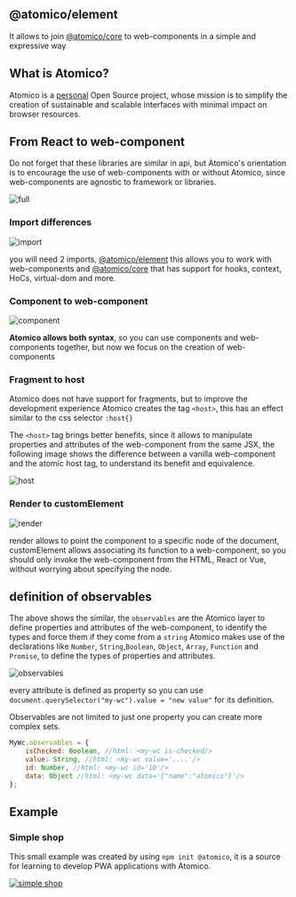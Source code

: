 ## @atomico/element

It allows to join [@atomico/core](https://github.com/atomicojs/core) to web-components in a simple and expressive way

## What is Atomico?

Atomico is a [personal](https://github.com/uppercod) Open Source project, whose mission is to simplify the creation of sustainable and scalable interfaces with minimal impact on browser resources.

## From React to web-component

Do not forget that these libraries are similar in api, but Atomico's orientation is to encourage the use of web-components with or without Atomico, since web-components are agnostic to framework or libraries.

![full](https://res.cloudinary.com/dz0i8dmpt/image/upload/v1557340605/github/atomico-element/full.png)

### Import differences

![import](./import.png)

you will need 2 imports, [@atomico/element](https://github.com/atomicojs/element) this allows you to work with web-components and [@atomico/core](https://github.com/atomicojs/core) that has support for hooks, context, HoCs, virtual-dom and more.

### Component to web-component

![component](https://res.cloudinary.com/dz0i8dmpt/image/upload/v1557340605/github/atomico-element/component.png)

**Atomico allows both syntax**, so you can use components and web-components together, but now we focus on the creation of web-components

### Fragment to host

Atomico does not have support for fragments, but to improve the development experience Atomico creates the tag `<host>`, this has an effect similar to the css selector `:host{}`

The `<host>` tag brings better benefits, since it allows to manipulate properties and attributes of the web-component from the same JSX, the following image shows the difference between a vanilla web-component and the atomic host tag, to understand its benefit and equivalence.

![host](https://res.cloudinary.com/dz0i8dmpt/image/upload/v1557340605/github/atomico-element/host.png)

### Render to customElement

![render](https://res.cloudinary.com/dz0i8dmpt/image/upload/v1557340605/github/atomico-element/render.png)

render allows to point the component to a specific node of the document, customElement allows associating its function to a web-component, so you should only invoke the web-component from the HTML, React or Vue, without worrying about specifying the node.

## definition of observables

The above shows the similar, the `observables` are the Atomico layer to define properties and attributes of the web-component, to identify the types and force them if they come from a `string` Atomico makes use of the declarations like `Number`, `String`,`Boolean`, `Object`, `Array`, `Function` and `Promise`, to define the types of properties and attributes.

![observables](https://res.cloudinary.com/dz0i8dmpt/image/upload/v1557340605/github/atomico-element/observables.png)

every attribute is defined as property so you can use `document.querySelector("my-wc").value = "new value"` for its definition.

Observables are not limited to just one property you can create more complex sets.

```js
MyWc.observables = {
	isChecked: Boolean, //html: <my-wc is-checked/>
	value: String, //html: <my-wc value='....'/>
	id: Number, //html: <my-wc id='10'/>
	data: Object //html: <my-wc data='{"name":"atomico"}'/>
};
```

## Example

### Simple shop

This small example was created by using `npm init @atomico`, it is a source for learning to develop PWA applications with Atomico.

[![simple shop](https://res.cloudinary.com/dz0i8dmpt/image/upload/v1557340605/github/atomico-element/simple-shop.png)](https://atomicojs.github.io/examples/atomico-store/public/)
